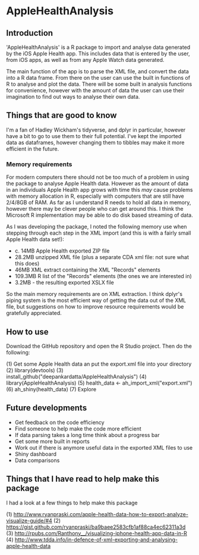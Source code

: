 # AppleHealthAnalysis

## Introduction

'AppleHealthAnalysis' is a R package to import and analyse data generated by the iOS Apple Health app. This includes data that is entered by the user, from iOS apps, as well as from any Apple Watch data generated.

The main function of the app is to parse the XML file, and convert the data into a R data frame. From there on the user can use the built in functions of R to analyse and plot the data. There will be some built in analysis functions for convenience, however with the amount of data the user can use their imagination to find out ways to analyse their own data.

## Things that are good to know

I'm a fan of Hadley Wickham's tidyverse, and dplyr in particular, however have a bit to go to use them to their full potential. I've kept the imported data as dataframes, however changing them to tibbles may make it more efficient in the future.

### Memory requirements

For modern computers there should not be too much of a problem in using the package to analyse Apple Health data. However as the amount of data in an individuals Apple Health app grows with time this *may* cause problems with memory allocation in R, especially with computers that are still have 2/4/8GB of RAM. As far as I understand R needs to hold all data in memory, however there may be clever people who can get around this. I think the Microsoft R implementation may be able to do disk based streaming of data.

As I was developing the package, I noted the following memory use when stepping through each step in the XML import (and this is with a fairly small Apple Health data set!):

* c. 14MB Apple Health exported ZIP file
* 28.2MB unzipped XML file (plus a separate CDA xml file: not sure what this does)
* 46MB XML extract containing the XML "Records" elements
* 109.3MB R list of the "Records" elements (the ones we are interested in)
* 3.2MB - the resulting exported XSLX file

So the main memory requirements are on XML extraction. I think dplyr's piping system is the most efficient way of getting the data out of the XML file, but suggestions on how to improve resource requirements would be gratefully appreciated.

## How to use

Download the GitHub repository and open the R Studio project. Then do the following:

(1) Get some Apple Health data an put the export.xml file into your directory
(2) library(devtools)
(3) install_github("deepankardatta/AppleHealthAnalysis")
(4) library(AppleHealthAnalysis)
(5) health_data <- ah_import_xml("export.xml")
(6) ah_shiny(health_data)
(7) Explore

## Future developments

* Get feedback on the code efficiency
* Find someone to help make the code more efficient
* If data parsing takes a long time think about a progress bar
* Get some more built in reports
* Work out if there is anymore useful data in the exported XML files to use
* Shiny dashboard
* Data comparisons

## Things that I have read to help make this package

I had a look at a few things to help make this package

(1) http://www.ryanpraski.com/apple-health-data-how-to-export-analyze-visualize-guide/#4
(2) https://gist.github.com/ryanpraski/ba9baee2583cfb1af88ca4ec62311a3d
(3) http://rpubs.com/Ranthony__/visualizing-iphone-health-app-data-in-R
(4) http://www.tdda.info/in-defence-of-xml-exporting-and-analysing-apple-health-data

